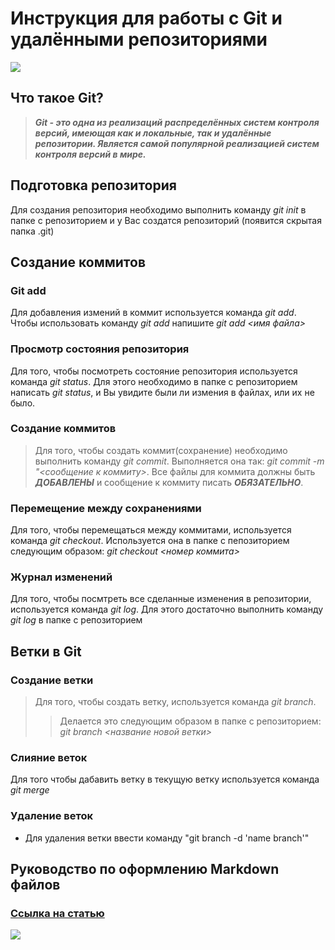# Инструкция для работы с Git и удалёнными репозиториями

<img src="https://encrypted-tbn0.gstatic.com/images?q=tbn:ANd9GcSKRUuazoiYx-EW74ljEgmJq8rYFv0-4dCzmg&usqp=CAU" />

## Что такое Git?

>***Git - это одна из реализаций распределённых систем контроля версий, имеющая как и локальные, так и удалённые репозитории. Является самой популярной реализацией систем контроля версий в мире.***

## Подготовка репозитория

Для создания репозитория необходимо выполнить команду *git init*  в папке с репозиторием и у Вас создатся репозиторий (появится скрытая папка .git)

## Создание коммитов

### Git add

Для добавления измений в коммит используется команда *git add*. Чтобы использовать команду *git add* напишите *git add <имя файла>*

### Просмотр состояния репозитория

Для того, чтобы посмотреть состояние репозитория используется команда *git status*. Для этого необходимо в папке с репозиторием написать *git status*, и Вы увидите были ли измения в файлах, или их не было.

### Создание коммитов

> Для того, чтобы создать коммит(сохранение) необходимо выполнить команду *git commit*. Выполняется она так: *git commit -m "<сообщение к коммиту>*. Все файлы для коммита должны быть ***ДОБАВЛЕНЫ*** и сообщение к коммиту писать ***ОБЯЗАТЕЛЬНО***.

### Перемещение между сохранениями

Для того, чтобы перемещаться между коммитами, используется команда *git checkout*. Используется она в папке с пепозиторием следующим образом: *git checkout <номер коммита>*

### Журнал изменений

Для того, чтобы посмтреть все сделанные изменения в репозитории, используется команда *git log*. Для этого достаточно выполнить команду *git log* в папке с репозиторием

## Ветки в Git

### Создание ветки

> Для того, чтобы создать ветку, используется команда *git branch*. 
>>Делается это следующим образом в папке с репозиторием: *git branch <название новой ветки>*

### Слияние веток

Для того чтобы дабавить ветку в текущую ветку используется команда *git merge <name branch>*

### Удаление веток

* Для удаления ветки ввести команду "git branch -d 'name branch'"

## Руководство по оформлению Markdown файлов

### [Ссылка на статью](https://encrypted-tbn0.gstatic.com/images?q=tbn:ANd9GcSKRUuazoiYx-EW74ljEgmJq8rYFv0-4dCzmg&usqp=CAU "прочитай на досуге, дружок")

<img src=C:\Users\shishonkov\Desktop\Git\синтаксис.jpeg>


